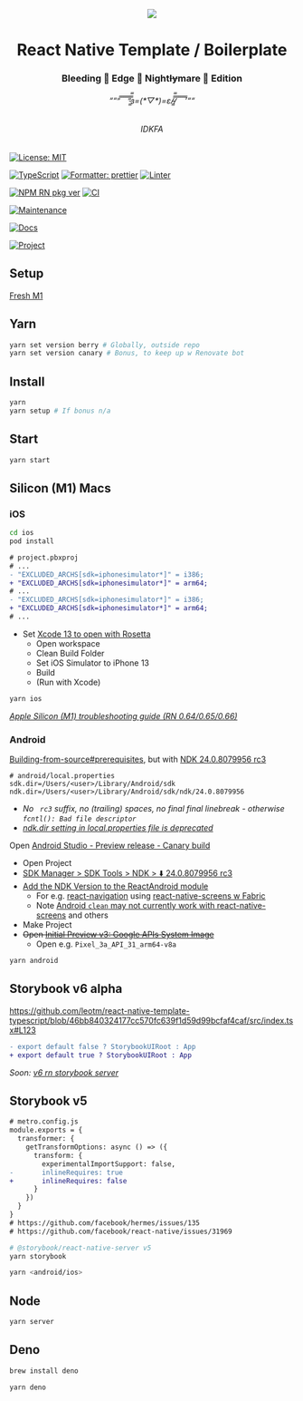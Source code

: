 <p align="center">
  <img src="https://user-images.githubusercontent.com/1881059/159564299-70d98608-6526-4437-ab51-6dc719d541e2.jpg">
</p>

<h1 align="center">React Native Template / Boilerplate</h1>
<h3 align="center">Bleeding 🔪 Edge 🌉 Night<s>ly</s>mare 🌃 Edition</h3>
<h6 align="center">““”̿ ̿ ̿ ̿ ̿’̿’̵͇̿̿з=(*▽*)=ε/̵͇̿̿/̿ ̿ ̿ ̿ ̿’““</h6>
<h6 align="center">IDKFA</h6>

[![License: MIT](https://img.shields.io/badge/License-MIT-yellow.svg)](#)

[![TypeScript](https://img.shields.io/badge/%3C%2F%3E-TypeScript-%230074c1.svg)](#)
[![Formatter: prettier](https://img.shields.io/badge/Formatter-Prettier-f8bc45.svg)](#)
[![Linter](https://badges.aleen42.com/src/eslint.svg)](#)

[![NPM RN pkg ver](https://img.shields.io/badge/React%20Native-0.68.0-red.svg)](https://github.com/facebook/react-native/releases)
[![CI](https://github.com/leotm/react-native-template-typescript/actions/workflows/main.yml/badge.svg)](https://github.com/leotm/react-native-template-typescript/actions/workflows/main.yml)

[![Maintenance](https://img.shields.io/badge/Maintained%3F-yes-green.svg)](https://github.com/leotm/react-native-template-typescript/pulse)

[![Docs](https://img.shields.io/badge/Docs%3F-yes-green.svg)](https://github.com/leotm/react-native-template-typescript/wiki)

[![Project](https://img.shields.io/badge/Proj%3F-yes-green.svg)](https://github.com/leotm/react-native-template-typescript/projects/1)

## Setup

[Fresh M1](https://github.com/leotm/react-native-template-typescript/wiki/M1-Setup)

## Yarn

```sh
yarn set version berry # Globally, outside repo
yarn set version canary # Bonus, to keep up w Renovate bot
```

## Install

```sh
yarn
yarn setup # If bonus n/a
```

## Start

```sh
yarn start
```

## Silicon (M1) Macs

### iOS

```sh
cd ios
pod install
```

```diff
# project.pbxproj
# ...
- "EXCLUDED_ARCHS[sdk=iphonesimulator*]" = i386;
+ "EXCLUDED_ARCHS[sdk=iphonesimulator*]" = arm64;
# ...
- "EXCLUDED_ARCHS[sdk=iphonesimulator*]" = i386;
+ "EXCLUDED_ARCHS[sdk=iphonesimulator*]" = arm64;
# ...
```

- Set [Xcode 13 to open with Rosetta](https://i.stack.imgur.com/jj508.png)
  - Open workspace
  - Clean Build Folder
  - Set iOS Simulator to iPhone 13
  - Build
  - (Run with Xcode)

```sh
yarn ios
```

_[Apple Silicon (M1) troubleshooting guide (RN 0.64/0.65/0.66)](https://github.com/facebook/react-native/issues/31941)_

### Android

[Building-from-source#prerequisites](https://github.com/facebook/react-native/wiki/Building-from-source#prerequisites), but with [NDK 24.0.8079956 rc3](https://github.com/reactwg/react-native-releases/discussions/13#discussioncomment-2269256)

```
# android/local.properties
sdk.dir=/Users/<user>/Library/Android/sdk
ndk.dir=/Users/<user>/Library/Android/sdk/ndk/24.0.8079956
```

- _No ` rc3` suffix, no (trailing) spaces, no final final linebreak - otherwise `fcntl(): Bad file descriptor`_
- _[ndk.dir setting in local.properties file is deprecated](https://developer.android.com/studio/releases?utm_source=android-studio#4-0-0-ndk-dir)_

Open [Android Studio - Preview release - Canary build](https://developer.android.com/studio/preview)
- Open Project
- [SDK Manager > SDK Tools > NDK > ⬇️ 24.0.8079956 rc3](https://user-images.githubusercontent.com/1881059/158474758-c8c1412c-2f35-4d0d-abc7-6ba18c65827c.png)
- [Add the NDK Version to the ReactAndroid module](https://github.com/reactwg/react-native-releases/discussions/13#discussioncomment-2269318)
  - For e.g. [react-navigation](https://github.com/react-navigation/react-navigation) using [react-native-screens w Fabric](https://github.com/reactwg/react-native-releases/discussions/13#discussioncomment-2275447)
  - Note [Android `clean` may not currently work with react-native-screens](https://github.com/reactwg/react-native-releases/discussions/13#discussioncomment-2254502) and others
- Make Project
- <s>Open [Initial Preview v3: Google APIs System Image](https://github.com/google/android-emulator-m1-preview/releases/download/0.3/android-emulator-m1-preview.dmg)</s>
  - Open e.g. `Pixel_3a_API_31_arm64-v8a`
  
```sh
yarn android
```

## Storybook v6 alpha
  
https://github.com/leotm/react-native-template-typescript/blob/46bb840324177cc570fc639f1d59d99bcfaf4caf/src/index.tsx#L123

```diff
- export default false ? StorybookUIRoot : App 
+ export default true ? StorybookUIRoot : App 
```
  
_Soon: [v6 rn storybook server](https://github.com/storybookjs/react-native/projects/2#card-68690945)_

## Storybook v5
  
```diff
# metro.config.js
module.exports = {
  transformer: {
    getTransformOptions: async () => ({
      transform: {
        experimentalImportSupport: false,
-       inlineRequires: true
+       inlineRequires: false
      }
    })
  }
}
# https://github.com/facebook/hermes/issues/135
# https://github.com/facebook/react-native/issues/31969
```

```sh
# @storybook/react-native-server v5
yarn storybook
```
  
```sh
yarn <android/ios>
```

## Node
  
```sh
yarn server
```
  
## Deno
  
```sh
brew install deno
```
  
```sh
yarn deno
```
